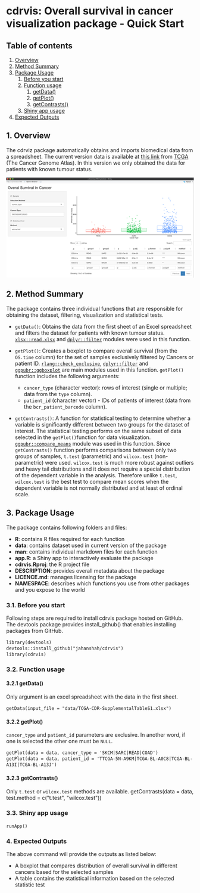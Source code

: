 # **cdrvis: Overall survival in cancer visualization package - Quick Start**

## **Table of contents**
1. [Overview](#p1)
2. [Method Summary](#p2)
3. [Package Usage](#p3)
    1. [Before you start](#p3.1)
    2. [Function usage](#p3.2)
        1. [getData()](#p3.2.1)
        2. [getPlot()](#p3.2.2)
        3. [getContrasts()](#p3.2.3)
    3. [Shiny app usage](#p3.3)
4. [Expected Outputs](#p4)


## **1. Overview** <a name="p1"></a>
The cdrviz package automatically obtains and imports biomedical data from a spreadsheet. The current version data is available at [this link](https://api.gdc.cancer.gov/data/1b5f413e-a8d1-4d10-92eb-7c4ae739ed81) from [TCGA](https://www.cancer.gov/about-nci/organization/ccg/research/structural-genomics/tcga) (The Cancer Genome Atlas). In this version we only obtained the data for patients with known tumour status.


<p align="center">
<img src="fig/cdrviz_main_fig.png" width="600">
</p>

## **2. Method Summary** <a name="p2"></a>
The package contains three individual functions that are responsible for obtaining the dataset, filtering, visualization and statistical tests.

* `getData()`: Obtains the data from the first sheet of an Excel spreadsheet and filters the dataset for patients with known tumour status. [`xlsx::read.xlsx`](https://www.rdocumentation.org/packages/xlsx/versions/0.6.5/topics/read.xlsx) and [`dplyr::filter`](https://dplyr.tidyverse.org/reference/filter.html) modules were used in this function.

* `getPlot()`: Creates a boxplot to compare overall survival (from the `OS.time` column) for the set of
samples exclusively filtered by Cancers or patient ID. [`rlang::check_exclusive`](https://rlang.r-lib.org/reference/check_exclusive.html), [`dplyr::filter`](https://dplyr.tidyverse.org/reference/filter.html) and [`ggpubr::ggboxplot`](http://rpkgs.datanovia.com/ggpubr/reference/ggboxplot.html) are main modules used in this function. `getPlot()` function includes the following arguments:
    *   `cancer_type` (character vector): rows of interest (single or multiple; data from the `type` column). 
    *   `patient_id` (character vector) - IDs of patients of interest (data from the `bcr_patient_barcode` column).

* `getContrasts()`: A function for statistical testing to determine whether a variable is significantly different between two groups for the dataset of interest. The statistical testing performs on the same subset of data selected in the `getPlot()`function for data visualization. [`ggpubr::compare_means`](https://rpkgs.datanovia.com/ggpubr/reference/compare_means.html) module was used in this function. Since `getContrasts()` function performs comparisons between only two groups of samples, `t.test` (parametric) and `wilcox.test` (non-parametric) were used. `wilcox.test` is much more robust against outliers and heavy tail distributions and it does not require a special distribution of the dependent variable in the analysis. Therefore unlike `t.test`, `wilcox.test` is the best test to compare mean scores when the dependent variable is not normally distributed and at least of ordinal scale.


## **3. Package Usage** <a name="p3"></a>
The package contains following folders and files:
* **R**: contains R files required for each function
* **data**: contains dataset used in current version of the package
* **man**: contains individual markdown files for each function
* **app.R**: a Shiny app to interactively evaluate the package
* **cdrvis.Rproj**: the R project file
* **DESCRIPTION**: provides overall metadata about the package
* **LICENCE.md**: manages licensing for the package
* **NAMESPACE**: describes which functions you use from other packages and you expose to the world

### **3.1. Before you start** <a name="p3.1"></a>
Following steps are required to install cdrvis package hosted on GitHub.
The devtools package provides install_github() that enables installing packages from GitHub.

    library(devtools)
    devtools::install_github("jahanshah/cdrvis")
    library(cdrvis)

### **3.2. Function usage** <a name="p3.2"></a>
#### **3.2.1 getData()** <a name="p3.2.1"></a>
Only argument is an excel spreadsheet with the data in the first sheet.

    getData(input_file = "data/TCGA-CDR-SupplementalTableS1.xlsx")
#### **3.2.2 getPlot()** <a name="p3.2.2"></a>
`cancer_type` and `patient_id` parameters are exclusive. In another word, if one is selected the other one must be `NULL`.

    getPlot(data = data, cancer_type = 'SKCM|SARC|READ|COAD')
    getPlot(data = data, patient_id = 'TTCGA-5N-A9KM|TCGA-BL-A0C8|TCGA-BL-A13I|TCGA-BL-A13J')
#### **3.2.3 getContrasts()** <a name="p3.2.3"></a>
Only `t.test` or `wilcox.test` methods are available.
    getContrasts(data = data, test.method = c("t.test", "wilcox.test"))
### **3.3. Shiny app usage** <a name="p3.3"></a>
    runApp()
### **4. Expected Outputs** <a name="p4"></a>
 The above command will provide the outputs as listed below:

* A boxplot that compares distribution of overall survival in different cancers based for the selected samples
* A table contains the statistical information based on the selected statistic test
